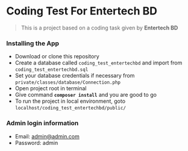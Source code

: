 # Coding Test For Entertech BD
> This is a project based on a coding task given by **Entertech BD**

### Installing the App
- Download or clone this repository
- Create a database called `coding_test_entertechbd` and import from `coding_test_entertechbd.sql`
- Set your database credentials if necessary from `private/classes/database/Connection.php`
- Open project root in terminal
- Give command __`composer install`__ and you are good to go
- To run the project in local environment, goto `localhost/coding_test_entertechbd/public/`

### Admin login information
- Email: admin@admin.com
- Password: admin
